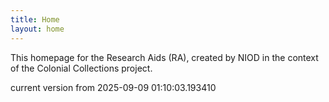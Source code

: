 ```yaml
---
title: Home
layout: home
---
```


This homepage for the Research Aids (RA), created by NIOD in the context of the Colonial Collections project. 


current version from 2025-09-09 01:10:03.193410